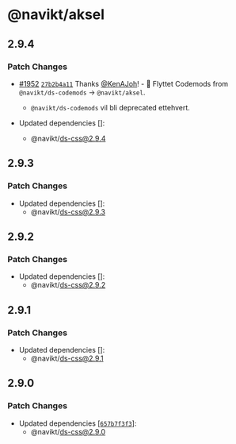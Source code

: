 # @navikt/aksel

## 2.9.4

### Patch Changes

- [#1952](https://github.com/navikt/aksel/pull/1952) [`27b2b4a11`](https://github.com/navikt/aksel/commit/27b2b4a11caf5ca05c96c686c453653d8a900e5f) Thanks [@KenAJoh](https://github.com/KenAJoh)! - :truck: Flyttet Codemods from `@navikt/ds-codemods` -> `@navikt/aksel`.

  - `@navikt/ds-codemods` vil bli deprecated ettehvert.

- Updated dependencies []:
  - @navikt/ds-css@2.9.4

## 2.9.3

### Patch Changes

- Updated dependencies []:
  - @navikt/ds-css@2.9.3

## 2.9.2

### Patch Changes

- Updated dependencies []:
  - @navikt/ds-css@2.9.2

## 2.9.1

### Patch Changes

- Updated dependencies []:
  - @navikt/ds-css@2.9.1

## 2.9.0

### Patch Changes

- Updated dependencies [[`657b7f3f3`](https://github.com/navikt/aksel/commit/657b7f3f3e62c5ce3173e6c95a29fcd237ce7343)]:
  - @navikt/ds-css@2.9.0
